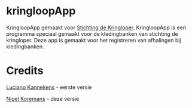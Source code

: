 # kringloopApp
KringloopApp gemaakt voor [Stichting de Kringloper](https://www.kringloper.nl).
KringloopApp is een programma speciaal gemaakt voor de kledingbanken van stichting de kringloper.
Deze app is gemaakt voor het registreren van afhalingen bij kledingbanken.

# Credits

[Luciano Kannekens](https://www.github.com/foxydepiraat/kringloopApp) - eerste versie

[Nigel Koremans](https://www.github.com/HyperNeutron/) - deze versie
